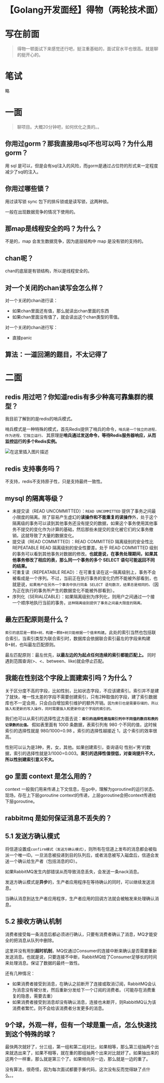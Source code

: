 # 【Golang开发面经】得物（两轮技术面）

# 写在前面
> 得物一顿面试下来感觉还行吧，挺注重基础的，面试官水平也很高。就是聊的挺开心的。

# 笔试
略

# 一面
> 聊项目。大概20分钟吧，如何优化之类的。。

## 你用过gorm？那我直接用sql不也可以吗？为什么用gorm？

用 sql 是可以，但是会有sql注入的风险，而gorm是通过占位符的形式来一定程度减少了sql的注入。

## 你用过哪些锁？

用过读写锁 sync 包下的排斥锁或是读写锁，这两种锁。

一般在出现数据竞争的情况下使用的。

## 那map是线程安全的吗？为什么？
不是的，map 会发生数据竞争，因为底层结构中 map 是没有锁的支持的。

## chan呢？

chan的底层是有锁结构，所以是线程安全的。

## 对一个关闭的chan读写会怎么样？
对一个关闭的chan进行读：
- 如果chan里面还有值，那么就读出chan里面的东西
- 如果chan里面没有值了，就会读出这个chan类型的零值。

对一个关闭的chan进行写：
- 直接panic

## 算法：一道回溯的题目，不太记得了

# 二面
## redis 用过吧？你知道redis有多少种高可靠集群的模型？
我目前了解到的是redis的哨兵模式。

哨兵模式是一种特殊的模式，首先Redis提供了哨兵的命令，`哨兵是一个独立的进程，作为进程，它独立运行。` 其原理是**哨兵通过发送命令，等待Redis服务器响应，从而监控运行的多个Redis实例。**

![在这里插入图片描述](https://img-blog.csdnimg.cn/6e947219cc294642b23475ee732c63f1.png)

## redis 支持事务吗？

不支持，redis不支持原子性，只是支持最终一致性。

## mysql 的隔离等级？
- 未提交读（READ UNCOMMITTED）：`READ UNCOMMITTED` 提供了事务之间最小限度的隔离。除了容易产生虚幻的**读操作和不能重复的读操作**外，处于这个隔离级的事务可以读到其他事务还没有提交的数据，如果这个事务使用其他事务不提交的变化作为计算的基础，然后那些未提交的变化被它们的父事务撤销，这就导致了大量的数据变化。
- 提交读（READ COMMITTED）：READ COMMITTED 隔离级别的安全性比 REPEATABLE READ 隔离级别的安全性要差。处于 READ COMMITTED 级别的事务可以看到其他事务对数据的修改。**也就是说，在事务处理期间，如果其他事务修改了相应的表，那么同一个事务的多个 SELECT 语句可能返回不同的结果。**
- 可重复读（REPEATABLE READ）：在可重复读在这一隔离级别上，事务不会被看成是一个序列。不过，当前正在执行事务的变化仍然不能被外部看到，也就是说，`如果用户在另外一个事务中执行同条 SELECT 语句数次，结果总是相同的。`（因为正在执行的事务所产生的数据变化不能被外部看到）。
- 序列化（SERIALIZABLE）：如果隔离级别为序列化，则用户之间通过一个接一个顺序地执行当前的事务，`这种隔离级别提供了事务之间最大限度的隔离。`

## 最左匹配原则是什么？
`索引的底层是一颗B+树，构建一颗B+树只能根据一个值来构建`。此处的索引当然也包括联合索引，当索引类型为联合索引时，数据库会依据联合索引最左的字段来构建B+树，也叫最左匹配原则。

最左匹配原则：最左优先，**以最左边的为起点任何连续的索引都能匹配上。** 同时遇到范围查询(>、<、between、like)就会停止匹配。

## 我能在性别这个字段上面建索引吗？为什么？
关于区分度不高的字段，比如性别，比如状态字段，不应该建索引。索引并不是建了就快，唯一性太差的字段不需要创建索引，只有2种取值的字段，建了索引数据库也不一定会用，只会白白增加索引维护的额外开销。`因为索引也是需要存储的，所以插入和更新的写入操作，同时需要插入和更新你这个字段的索引的。`

我们也可以从索引的选择性这方面去说：**`索引的选择性是指索引列中不同值的数目和表的记录数的比值。`** 假如表里面有 1000 条数据，表索引列有 980 个不同的值，这时候索引的选择性就是 980/1000=0.98 。索引的选择性越接近 1，这个索引的效率很高。

性别可以认为是3种，男，女，其他。如果创建索引，查询语句 性别=‘男'的数据，索引的选择性就是3/1000=0.003。**索引的选择性值很低，对查询提升不大，所以性别建索引意义不大。**

## go 里面 context 是怎么用的？
context 一般我们用来传递上下文信息，在go中，理解为goroutine的运行状态、现场，存在上下层goroutine context的传递，上层goroutine会把context传递给下层goroutine。

## rabbitmq 是如何保证消息不丢失的？
## 5.1 发送方确认模式

将信道设置成`confirm模式（发送方确认模式）`，则所有在信道上发布的消息都会被指派一个唯一ID。一旦消息被投递到目的队列后，或者消息被写入磁盘后，信道会发送一个确认给生产者（包括消息的ID）。

如果RabbitMQ发生内部错误从而导致消息丢失，会发送一条nack消息。

发送方确认模式是**异步**的，生产者应用程序在等待确认的同时，可以继续发送消息。

当确认消息到达生产者应用程序，生产者应用的回调方法就会被触发来处理确认消息。

## 5.2 接收方确认机制
消费者接受每一条消息后都必须进行确认，只要有消费者确认了消息，MQ才能安全的把消息从队列中删除。

这里并没有用到**超时机制**，MQ仅通过Consumer的连接中断来确认是否需要重新发送消息。也就是说，只要连接不中断，RabbitMQ给了Consumer足够长的时间来处理消息。保证了数据的最终一致性。

还有几种情况：
- 如果消费者接受到消息，在确认之前断开了连接或取消订阅，RabbitMQ会认为消息没有被分发，然后重新分发给下一个订阅的消费者。（可能存在消费重复的隐患，需要去重）
- 如果消费者接受到消息却没有确认消息，连接也未断开，则RabbitMQ认为该消费者繁忙。则不会给该消费者分发更多的消息。


## 9个球，外观一样，但有一个球是重一点，怎么快速找到这个特殊的球？
最快两次就好了，分三组，第一组和第二组对比，如果相等，那么第三组抽两个出来就选出来了，如果不相等，就在重的那组抽两个出来对比就好了。如果抽出来的这两个一样重，那么就是第三个了。如果倾向另一边，那么就是一边的重了。

没有算法，很奇怪，因为每次面试都要手撕代码，这次没有反而觉得缺了点什么。。

